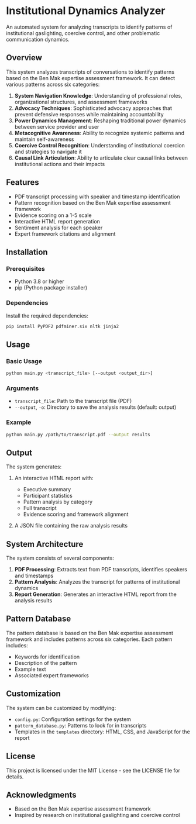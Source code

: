 # Institutional Dynamics Analyzer

An automated system for analyzing transcripts to identify patterns of institutional gaslighting, coercive control, and other problematic communication dynamics.

## Overview

This system analyzes transcripts of conversations to identify patterns based on the Ben Mak expertise assessment framework. It can detect various patterns across six categories:

1. **System Navigation Knowledge**: Understanding of professional roles, organizational structures, and assessment frameworks
2. **Advocacy Techniques**: Sophisticated advocacy approaches that prevent defensive responses while maintaining accountability
3. **Power Dynamics Management**: Reshaping traditional power dynamics between service provider and user
4. **Metacognitive Awareness**: Ability to recognize systemic patterns and maintain self-awareness
5. **Coercive Control Recognition**: Understanding of institutional coercion and strategies to navigate it
6. **Causal Link Articulation**: Ability to articulate clear causal links between institutional actions and their impacts

## Features

- PDF transcript processing with speaker and timestamp identification
- Pattern recognition based on the Ben Mak expertise assessment framework
- Evidence scoring on a 1-5 scale
- Interactive HTML report generation
- Sentiment analysis for each speaker
- Expert framework citations and alignment

## Installation

### Prerequisites

- Python 3.8 or higher
- pip (Python package installer)

### Dependencies

Install the required dependencies:

```bash
pip install PyPDF2 pdfminer.six nltk jinja2
```

## Usage

### Basic Usage

```bash
python main.py <transcript_file> [--output <output_dir>]
```

### Arguments

- `transcript_file`: Path to the transcript file (PDF)
- `--output`, `-o`: Directory to save the analysis results (default: output)

### Example

```bash
python main.py /path/to/transcript.pdf --output results
```

## Output

The system generates:

1. An interactive HTML report with:
   - Executive summary
   - Participant statistics
   - Pattern analysis by category
   - Full transcript
   - Evidence scoring and framework alignment

2. A JSON file containing the raw analysis results

## System Architecture

The system consists of several components:

1. **PDF Processing**: Extracts text from PDF transcripts, identifies speakers and timestamps
2. **Pattern Analysis**: Analyzes the transcript for patterns of institutional dynamics
3. **Report Generation**: Generates an interactive HTML report from the analysis results

## Pattern Database

The pattern database is based on the Ben Mak expertise assessment framework and includes patterns across six categories. Each pattern includes:

- Keywords for identification
- Description of the pattern
- Example text
- Associated expert frameworks

## Customization

The system can be customized by modifying:

- `config.py`: Configuration settings for the system
- `pattern_database.py`: Patterns to look for in transcripts
- Templates in the `templates` directory: HTML, CSS, and JavaScript for the report

## License

This project is licensed under the MIT License - see the LICENSE file for details.

## Acknowledgments

- Based on the Ben Mak expertise assessment framework
- Inspired by research on institutional gaslighting and coercive control
